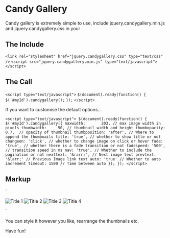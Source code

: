 # Candy Gallery

Candy gallery is extremely simple to use, include jquery.candygallery.min.js and jquery.candygallery.css in your <head>

## The Include

`<link rel="stylesheet" href="jquery.candygallery.css" type="text/css" />`
`<script src="jquery.candygallery.min.js" type="text/javascript"></script>`

## The Call

`<script type="text/javascript">`
	`$(document).ready(function() {`
	`	$('#myId').candygallery();`
	`});`
`</script>`

If you want to customise the default options…

`<script type="text/javascript">
	$(document).ready(function() {
		$('#myId').candygallery({
			maxwidth:		203, // max image width in pixels
			thumbwidth:		50, // thumbnail width and height
			thumbopacity:	0.7,  // opacity of thumbnail
			thumbposition: 'after', // Where to append the thumbnails
			title: 'true', // whether to show title or not
			changeon: 'click', // whether to change image on click or hover
			fade: 'true', // whether there is a fade transition or not
			fadespeed: '500', // transition speed in ms
			nav: 'true', // Whether to include the pagination or not
			nexttext: '&rarr;', // Next image text
			prevtext: '&larr;' // Previous Image link text
			auto: 'true' // Whether to auto increment
			timeout: 1500 // Time between auto
		});
	});
</script>`


## Markup

`<div id="myId">
	<img src="images/image1.jpg" alt="Title 1" />
	<img src="images/image1.jpg" alt="Title 2" />
	<img src="images/image1.jpg" alt="Title 3" />
	<img src="images/image1.jpg" alt="Title 4" />
</div>`

You can style it however you like, rearrange the thumbnails etc.

Have fun!